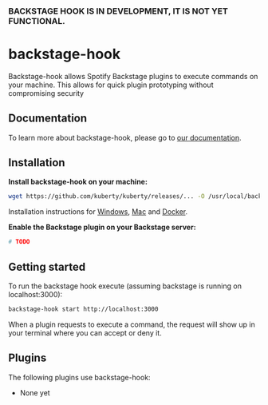 ### BACKSTAGE HOOK IS IN DEVELOPMENT, IT IS NOT YET FUNCTIONAL.

# backstage-hook
Backstage-hook allows Spotify Backstage plugins to execute commands on your machine. This allows for quick plugin prototyping without compromising security

## Documentation
To learn more about backstage-hook, please go to [our documentation]().

## Installation
**Install backstage-hook on your machine:**
```bash
wget https://github.com/kuberty/kuberty/releases/... -O /usr/local/backsage-hook && sudo chmod /usr/local/backstage-hook
```
Installation instructions for [Windows](), [Mac]() and [Docker]().

**Enable the Backstage plugin on your Backstage server:**
```bash
# TODO
```

## Getting started
To run the backstage hook execute (assuming backstage is running on localhost:3000):
```bash
backstage-hook start http://localhost:3000 
```

When a plugin requests to execute a command, the request will show up in your terminal where you can accept or deny it.

## Plugins
The following plugins use backstage-hook:
- None yet